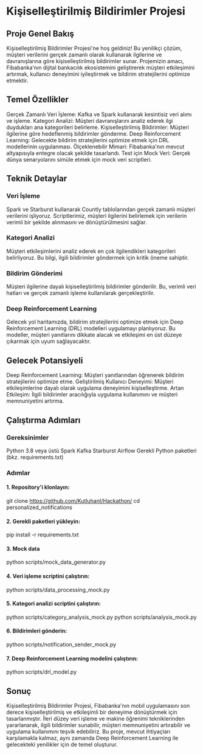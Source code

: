 # Kişiselleştirilmiş Bildirimler Projesi

## Proje Genel Bakış
Kişiselleştirilmiş Bildirimler Projesi'ne hoş geldiniz! Bu yenilikçi çözüm, müşteri verilerini gerçek zamanlı olarak kullanarak ilgilerine ve davranışlarına göre kişiselleştirilmiş bildirimler sunar. Projemizin amacı, Fibabanka'nın dijital bankacılık ekosistemini geliştirerek müşteri etkileşimini artırmak, kullanıcı deneyimini iyileştirmek ve bildirim stratejilerini optimize etmektir.

## Temel Özellikler
Gerçek Zamanlı Veri İşleme: Kafka ve Spark kullanarak kesintisiz veri alımı ve işleme.
Kategori Analizi: Müşteri davranışlarını analiz ederek ilgi duydukları ana kategorileri belirleme.
Kişiselleştirilmiş Bildirimler: Müşteri ilgilerine göre hedeflenmiş bildirimler gönderme.
Deep Reinforcement Learning: Gelecekte bildirim stratejilerini optimize etmek için DRL modellerinin uygulanması.
Ölçeklenebilir Mimari: Fibabanka'nın mevcut altyapısıyla entegre olacak şekilde tasarlandı.
Test için Mock Veri: Gerçek dünya senaryolarını simüle etmek için mock veri scriptleri.

## Teknik Detaylar
### Veri İşleme
Spark ve Starburst kullanarak Countly tablolarından gerçek zamanlı müşteri verilerini işliyoruz. Scriptlerimiz, müşteri ilgilerini belirlemek için verilerin verimli bir şekilde alınmasını ve dönüştürülmesini sağlar.
### Kategori Analizi
Müşteri etkileşimlerini analiz ederek en çok ilgilendikleri kategorileri belirliyoruz. Bu bilgi, ilgili bildirimler göndermek için kritik öneme sahiptir.

### Bildirim Gönderimi
Müşteri ilgilerine dayalı kişiselleştirilmiş bildirimler gönderilir. Bu, verimli veri hatları ve gerçek zamanlı işleme kullanılarak gerçekleştirilir.

### Deep Reinforcement Learning
Gelecek yol haritamızda, bildirim stratejilerini optimize etmek için Deep Reinforcement Learning (DRL) modelleri uygulamayı planlıyoruz. Bu modeller, müşteri yanıtlarını dikkate alacak ve etkileşimi en üst düzeye çıkarmak için uyum sağlayacaktır.

## Gelecek Potansiyeli
Deep Reinforcement Learning: Müşteri yanıtlarından öğrenerek bildirim stratejilerini optimize etme.
Geliştirilmiş Kullanıcı Deneyimi: Müşteri etkileşimlerine dayalı olarak uygulama deneyimini kişiselleştirme.
Artan Etkileşim: İlgili bildirimler aracılığıyla uygulama kullanımını ve müşteri memnuniyetini artırma.

## Çalıştırma Adımları
### Gereksinimler
Python 3.8 veya üstü
Spark
Kafka
Starburst
Airflow
Gerekli Python paketleri (bkz. requirements.txt)

### Adımlar
#### 1. Repository'i klonlayın:
git clone https://github.com/KutluhanI/Hackathon/
cd personalized_notifications
#### 2. Gerekli paketleri yükleyin:
pip install -r requirements.txt
#### 3. Mock data
python scripts/mock_data_generator.py
#### 4. Veri işleme scriptini çalıştırın:
python scripts/data_processing_mock.py
#### 5. Kategori analizi scriptini çalıştırın:
python scripts/category_analysis_mock.py
python scripts/analysis_mock.py
#### 6. Bildirimleri gönderin:
python scripts/notification_sender_mock.py
#### 7. Deep Reinforcement Learning modelini çalıştırın:
python scripts/drl_model.py

## Sonuç
Kişiselleştirilmiş Bildirimler Projesi, Fibabanka'nın mobil uygulamasını son derece kişiselleştirilmiş ve etkileşimli bir deneyime dönüştürmek için tasarlanmıştır. İleri düzey veri işleme ve makine öğrenimi tekniklerinden yararlanarak, ilgili bildirimler sunabilir, müşteri memnuniyetini artırabilir ve uygulama kullanımını teşvik edebiliriz. Bu proje, mevcut ihtiyaçları karşılamakla kalmaz, aynı zamanda Deep Reinforcement Learning ile gelecekteki yenilikler için de temel oluşturur.
